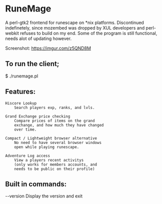 # RuneMage
A perl-gtk2 frontend for runescape on *nix platforms.
Discontinued indefinetely, since mozembed was dropped by XUL developers
and perl-webkit refuses to build on my end. Some of the program is still 
functional, needs alot of updating however.

Screenshot: https://imgur.com/z5QND8M

## To run the client;

$ ./runemage.pl

## Features:
	Hiscore Lookup
		Search players exp, ranks, and lvls.
	
	Grand Exchange price checking
		Compare prices of items on the grand 
		exchange, and how much they have changed 
		over time.

	Compact / Lightweight browser alternative
		No need to have several browser windows 
		open while playing runescape.

	Adventure Log access 
		View a players recent activitys		
		(only works for members accounts, and 
		needs to be public on their profile)

## Built in commands:

--version	Display the version and exit
